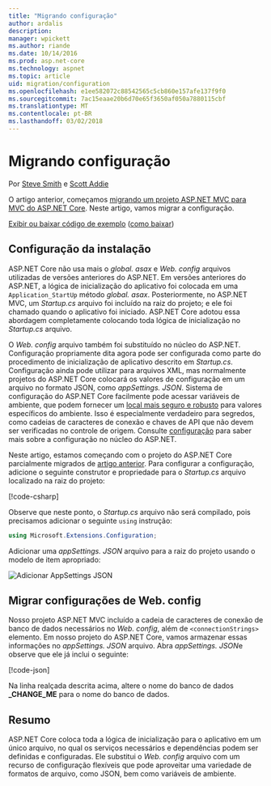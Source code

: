```yaml
---
title: "Migrando configuração"
author: ardalis
description: 
manager: wpickett
ms.author: riande
ms.date: 10/14/2016
ms.prod: asp.net-core
ms.technology: aspnet
ms.topic: article
uid: migration/configuration
ms.openlocfilehash: e1ee582072c88542565c5cb860e157afe137f9f0
ms.sourcegitcommit: 7ac15eaae20b6d70e65f3650af050a7880115cbf
ms.translationtype: MT
ms.contentlocale: pt-BR
ms.lasthandoff: 03/02/2018
---
```

# <a name="migrating-configuration"></a>Migrando configuração

Por [Steve Smith](https://ardalis.com/) e [Scott Addie](https://scottaddie.com)

O artigo anterior, começamos [migrando um projeto ASP.NET MVC para MVC do ASP.NET Core](mvc.md). Neste artigo, vamos migrar a configuração.

[Exibir ou baixar código de exemplo](https://github.com/aspnet/Docs/tree/master/aspnetcore/migration/configuration/samples) ([como baixar](xref:tutorials/index#how-to-download-a-sample))

## <a name="setup-configuration"></a>Configuração da instalação

ASP.NET Core não usa mais o *global. asax* e *Web. config* arquivos utilizadas de versões anteriores do ASP.NET. Em versões anteriores do ASP.NET, a lógica de inicialização do aplicativo foi colocada em uma `Application_StartUp` método *global. asax*. Posteriormente, no ASP.NET MVC, um *Startup.cs* arquivo foi incluído na raiz do projeto; e ele foi chamado quando o aplicativo foi iniciado. ASP.NET Core adotou essa abordagem completamente colocando toda lógica de inicialização no *Startup.cs* arquivo.

O *Web. config* arquivo também foi substituído no núcleo do ASP.NET. Configuração propriamente dita agora pode ser configurada como parte do procedimento de inicialização de aplicativo descrito em *Startup.cs*. Configuração ainda pode utilizar para arquivos XML, mas normalmente projetos do ASP.NET Core colocará os valores de configuração em um arquivo no formato JSON, como *appSettings. JSON*. Sistema de configuração do ASP.NET Core facilmente pode acessar variáveis de ambiente, que podem fornecer um [local mais seguro e robusto](xref:security/app-secrets) para valores específicos do ambiente. Isso é especialmente verdadeiro para segredos, como cadeias de caracteres de conexão e chaves de API que não devem ser verificadas no controle de origem. Consulte [configuração](xref:fundamentals/configuration/index) para saber mais sobre a configuração no núcleo do ASP.NET.

Neste artigo, estamos começando com o projeto do ASP.NET Core parcialmente migrados de [artigo anterior](mvc.md). Para configurar a configuração, adicione o seguinte construtor e propriedade para o *Startup.cs* arquivo localizado na raiz do projeto:

[!code-csharp[](configuration/samples/WebApp1/src/WebApp1/Startup.cs?range=11-21)]

Observe que neste ponto, o *Startup.cs* arquivo não será compilado, pois precisamos adicionar o seguinte `using` instrução:

```csharp
using Microsoft.Extensions.Configuration;
```

Adicionar uma *appSettings. JSON* arquivo para a raiz do projeto usando o modelo de item apropriado:

![Adicionar AppSettings JSON](configuration/_static/add-appsettings-json.png)

## <a name="migrate-configuration-settings-from-webconfig"></a>Migrar configurações de Web. config

Nosso projeto ASP.NET MVC incluído a cadeia de caracteres de conexão de banco de dados necessários no *Web. config*, além de `<connectionStrings>` elemento. Em nosso projeto do ASP.NET Core, vamos armazenar essas informações no *appSettings. JSON* arquivo. Abra *appSettings. JSON*e observe que ele já inclui o seguinte:

[!code-json[](../migration/configuration/samples/WebApp1/src/WebApp1/appsettings.json?highlight=4)]


Na linha realçada descrita acima, altere o nome do banco de dados **_CHANGE_ME** para o nome do banco de dados.

## <a name="summary"></a>Resumo

ASP.NET Core coloca toda a lógica de inicialização para o aplicativo em um único arquivo, no qual os serviços necessários e dependências podem ser definidas e configuradas. Ele substitui o *Web. config* arquivo com um recurso de configuração flexíveis que pode aproveitar uma variedade de formatos de arquivo, como JSON, bem como variáveis de ambiente.
